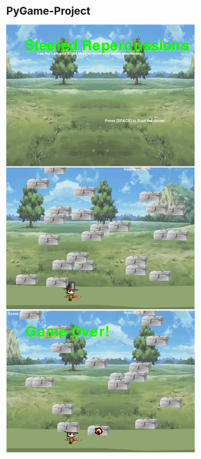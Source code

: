 # PyGame-Project
<img src = "https://github.com/ohern8893/PyGame-Project/blob/master/Game%20Plan/Capture%20Title.PNG">
<img src = "https://github.com/ohern8893/PyGame-Project/blob/master/Game%20Plan/Capture%20Pt1.PNG">
<img src = "https://github.com/ohern8893/PyGame-Project/blob/master/Game%20Plan/Capture%20Game%20Over.PNG">
